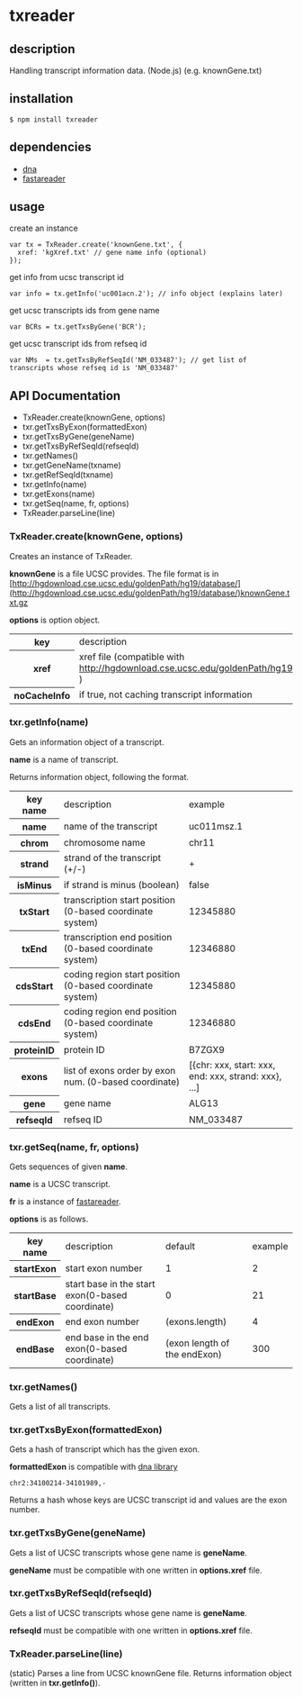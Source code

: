 txreader
=========

description
------------
Handling transcript information data. (Node.js)
(e.g. knownGene.txt)

installation
-------------

    $ npm install txreader

dependencies
-------------
- [dna](https://github.com/shinout/dna)
- [fastareader](https://github.com/shinout/FASTAReader)

usage
------

create an instance

    var tx = TxReader.create('knownGene.txt', {
      xref: 'kgXref.txt' // gene name info (optional)
    });

get info from ucsc transcript id

    var info = tx.getInfo('uc001acn.2'); // info object (explains later)

get ucsc transcripts ids from gene name

    var BCRs = tx.getTxsByGene('BCR');

get ucsc transcript ids from refseq id

    var NMs  = tx.getTxsByRefSeqId('NM_033487'); // get list of transcripts whose refseq id is 'NM_033487'


## API Documentation ##
- TxReader.create(knownGene, options)
- txr.getTxsByExon(formattedExon)
- txr.getTxsByGene(geneName)
- txr.getTxsByRefSeqId(refseqId)
- txr.getNames()
- txr.getGeneName(txname)
- txr.getRefSeqId(txname)
- txr.getInfo(name)
- txr.getExons(name)
- txr.getSeq(name, fr, options)
- TxReader.parseLine(line)

### TxReader.create(knownGene, options) ###
Creates an instance of TxReader.

**knownGene** is a file UCSC provides.
The file format is in [http://hgdownload.cse.ucsc.edu/goldenPath/hg19/database/](http://hgdownload.cse.ucsc.edu/goldenPath/hg19/database/)knownGene.txt.gz

**options** is option object.

<table>
<tr><th>key</th>
<td>description</td>
<td>example</td></tr>

<tr><th>xref</th>
<td>xref file (compatible with
<a href="http://hgdownload.cse.ucsc.edu/goldenPath/hg19/database/">http://hgdownload.cse.ucsc.edu/goldenPath/hg19/database/</a>kgXref.txt.gz
)
</td>
<td>kgXref.txt</td></tr>

<tr><th>noCacheInfo</th>
<td>if true, not caching transcript information</td>
<td>true</td></tr>
</table>

### txr.getInfo(name) ###
Gets an information object of a transcript.

**name** is a name of transcript.

Returns information object, following the format.

<table>
<tr><th>key name</th>
<td>description</td>
<td>example</td></tr>

<tr><th>name</th>
<td>name of the transcript</td>
<td>uc011msz.1</td></tr>

<tr><th>chrom</th>
<td>chromosome name</td>
<td>chr11</td></tr>

<tr><th>strand</th>
<td>strand of the transcript (+/-)</td>
<td>+</td></tr>

<tr><th>isMinus</th>
<td>if strand is minus (boolean)</td>
<td>false</td></tr>

<tr><th>txStart</th>
<td>transcription start position (0-based coordinate system)</td>
<td>12345880</td></tr>

<tr><th>txEnd</th>
<td>transcription end position (0-based coordinate system)</td>
<td>12346880</td></tr>

<tr><th>cdsStart</th>
<td>coding region start position (0-based coordinate system)</td>
<td>12345880</td></tr>

<tr><th>cdsEnd</th>
<td>coding region end position (0-based coordinate system)</td>
<td>12346880</td></tr>

<tr><th>proteinID</th>
<td>protein ID</td>
<td>B7ZGX9</td></tr>

<tr><th>exons</th>
<td>list of exons order by exon num. (0-based coordinate)</td>
<td>[{chr: xxx, start: xxx, end: xxx, strand: xxx}, ...]</td></tr>

<tr><th>gene</th>
<td>gene name</td>
<td>ALG13</td></tr>

<tr><th>refseqId</th>
<td>refseq ID</td>
<td>NM_033487</td></tr>

</table>

### txr.getSeq(name, fr, options) ###
Gets sequences of given **name**.

**name** is a UCSC transcript.

**fr** is a instance of [fastareader](https://github.com/shinout/FASTAReader).

**options** is as follows.

<table>
<tr><th>key name</th>
<td>description</td>
<td>default</td>
<td>example</td></tr>

<tr><th>startExon</th>
<td>start exon number</td>
<td>1</td>
<td>2</td></tr>

<tr><th>startBase</th>
<td>start base in the start exon(0-based coordinate)</td>
<td>0</td>
<td>21</td></tr>

<tr><th>endExon</th>
<td>end exon number</td>
<td>(exons.length)</td>
<td>4</td></tr>

<tr><th>endBase</th>
<td>end base in the end exon(0-based coordinate)</td>
<td>(exon length of the endExon)</td>
<td>300</td></tr>

</table>

### txr.getNames() ###
Gets a list of all transcripts.


### txr.getTxsByExon(formattedExon) ###
Gets a hash of transcript which has the given exon.

**formattedExon** is compatible with [dna library](https://github.com/shinout/dna)

    chr2:34100214-34101989,-

Returns a hash whose keys are UCSC transcript id and values are the exon number.

### txr.getTxsByGene(geneName) ###
Gets a list of UCSC transcripts whose gene name is **geneName**.

**geneName** must be compatible with one written in **options.xref** file.


### txr.getTxsByRefSeqId(refseqId) ###
Gets a list of UCSC transcripts whose gene name is **geneName**.

**refseqId** must be compatible with one written in **options.xref** file.

### TxReader.parseLine(line) ###
(static) Parses a line from UCSC knownGene file.
Returns information object (written in **txr.getInfo()**).
